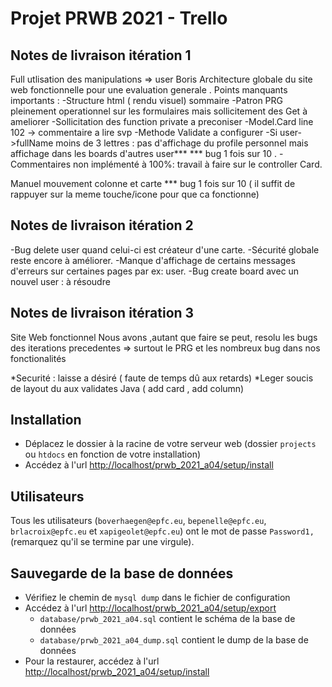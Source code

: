 # Projet PRWB 2021 - Trello

## Notes de livraison itération 1

Full utlisation des manipulations => user Boris
Architecture globale du site web fonctionnelle pour une evaluation generale .
Points manquants importants :
-Structure html ( rendu visuel) sommaire 
-Patron PRG pleinement operationnel sur les formulaires mais sollicitement des Get à ameliorer
-Sollicitation des function private a preconiser
-Model.Card line 102 -> commentaire a lire svp
-Methode Validate a configurer
-Si user->fullName moins de 3 lettres : pas d'affichage du profile personnel mais affichage dans les boards d'autres user***
*** bug 1 fois sur 10 .
-Commentaires non implémenté à 100%: travail à faire sur le controller Card.


Manuel mouvement colonne et carte
*** bug 1 fois sur 10 ( il suffit de rappuyer sur la meme touche/icone pour que ca fonctionne)


## Notes de livraison itération 2

-Bug delete user quand celui-ci est créateur d'une carte.
-Sécurité globale reste encore à améliorer.
-Manque d'affichage de certains messages d'erreurs sur certaines pages par ex: user.
-Bug create board avec un nouvel user : à résoudre

## Notes de livraison itération 3

Site Web fonctionnel 
Nous avons ,autant que faire se peut, resolu les bugs des iterations precedentes => surtout le PRG et les nombreux bug dans nos fonctionalités

*Securité : laisse a désiré ( faute de temps dû aux retards)
*Leger soucis de layout du aux validates Java ( add card , add column)



## Installation

- Déplacez le dossier à la racine de votre serveur web (dossier `projects` ou `htdocs` en fonction de votre installation)
- Accédez à l'url [http://localhost/prwb_2021_a04/setup/install](http://localhost/prwb_2021_a04/setup/install)

## Utilisateurs

Tous les utilisateurs (`boverhaegen@epfc.eu`, `bepenelle@epfc.eu`, `brlacroix@epfc.eu` et `xapigeolet@epfc.eu`) ont le mot de passe `Password1,` (remarquez qu'il se termine par une virgule).

## Sauvegarde de la base de données

- Vérifiez le chemin de `mysql dump` dans le fichier de configuration
- Accédez à l'url [http://localhost/prwb_2021_a04/setup/export](http://localhost/prwb_2021_a04/setup/export) 
    - `database/prwb_2021_a04.sql` contient le schéma de la base de données
    - `database/prwb_2021_a04_dump.sql` contient le dump de la base de données
- Pour la restaurer, accédez à l'url [http://localhost/prwb_2021_a04/setup/install](http://localhost/prwb_2021_a04/setup/install)


